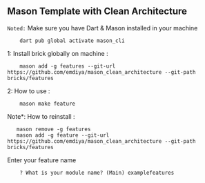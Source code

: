 ## Mason Template with Clean Architecture

`Noted:` Make sure you have Dart & Mason installed in your machine

```terminal
    dart pub global activate mason_cli
```

1: Install brick globally on machine :

```terminal
    mason add -g features --git-url https://github.com/emdiya/mason_clean_architecture --git-path bricks/features
```

2: How to use :

```terminal
    mason make feature
```

Note*: How to reinstall :

```terminal
   mason remove -g features
   mason add -g feature --git-url https://github.com/emdiya/mason_clean_architecture --git-path bricks/features
```

Enter your feature name

```terminal
    ? What is your module name? (Main) examplefeatures
```

